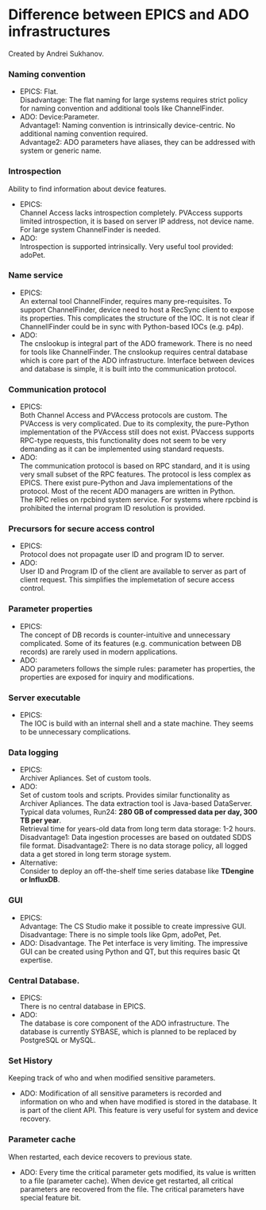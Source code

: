 # Difference between EPICS and ADO infrastructures
Created by Andrei Sukhanov.

### Naming convention
- EPICS: Flat.<br>
Disadvantage: The flat naming for large systems requires strict policy for naming convention and additional tools like ChannelFinder.
- ADO: Device:Parameter.<br>
Advantage1: Naming convention is intrinsically device-centric. No additional naming convention required.<br>
Advantage2: ADO parameters have aliases, they can be addressed with system or generic name.

### Introspection
Ability to find information about device features.
- EPICS:<br>
Channel Access lacks introspection completely. PVAccess supports limited introspection, it is based on server IP address, not device name. For large system ChannelFinder is needed.
- ADO:<br>
Introspection is supported intrinsically. Very useful tool provided: adoPet.

### Name service
- EPICS:<br>
An external tool ChannelFinder, requires many pre-requisites. To support ChannelFinder, device need to host a RecSync client to expose its properties. This complicates the structure of the IOC. It is not clear if ChannellFinder could be in sync with Python-based IOCs (e.g. p4p).
- ADO:<br>
The cnslookup is integral part of the ADO framework. There is no need for tools like ChannelFinder. The cnslookup requires central database which is core part of the ADO infrastructure. Interface between devices and database is simple, it is built into the communication protocol.

### Communication protocol
- EPICS:<br>
Both Channel Access and PVAccess protocols are custom. The PVAccess is very complicated. Due to its complexity, the pure-Python implementation of the PVAccess still does not exist.
PVaccess supports RPC-type requests, this functionality does not seem to be very demanding as it can be implemented using standard requests.
- ADO:<br>
The communication protocol is based on RPC standard, and it is using very small subset of the RPC features. The protocol is less complex as EPICS. There exist pure-Python and Java implementations of the protocol. Most of the recent ADO managers are written in Python.<br>
The RPC relies on rpcbind system service. For systems where rpcbind is prohibited the internal program ID resolution is provided.

### Precursors for secure access control
- EPICS:<br>
Protocol does not propagate user ID and program ID to server.
- ADO:<br>
User ID and Program ID of the client are available to server as part of client request.
This simplifies the implemetation of secure access control.

### Parameter properties
- EPICS:<br>
The concept of DB records is counter-intuitive and unnecessary complicated. Some of its features (e.g. communication between DB records) are rarely used in modern applications.
- ADO:<br>
ADO parameters follows the simple rules: parameter has properties, the properties are exposed for inquiry and modifications.

### Server executable
- EPICS:<br>
The IOC is build with an internal shell and a state machine. They seems to be unnecessary complications.

### Data logging
- EPICS:<br>
Archiver Apliances. Set of custom tools.
- ADO:<br>
Set of custom tools and scripts. Provides similar functionality as Archiver Apliances. The data extraction tool is Java-based DataServer.<br>
Typical data volumes, Run24: **280 GB of compressed data per day, 300 TB per year**.<br>
Retrieval time for years-old data from long term data storage: 1-2 hours.
Disadvantage1: Data ingestion processes are based on outdated SDDS file format.
Disadvantage2: There is no data storage policy, all logged data a get stored in long term storage system. 
- Alternative:<br>
Consider to deploy an off-the-shelf time series database like **TDengine or InfluxDB**.

### GUI
- EPICS:<br>
Advantage: The CS Studio make it possible to create impressive GUI. 
Disadvantage: There is no simple tools like Gpm, adoPet, Pet.
- ADO:
Disadvantage. The Pet interface is very limiting.
The impressive GUI can be created using Python and QT, but this requires basic Qt expertise.
 
### Central Database.
- EPICS:<br>
There is no central database in EPICS.
- ADO:<br>
The database is core component of the ADO infrastructure.
The database is currently SYBASE, which is planned to be replaced by PostgreSQL or MySQL.


### Set History
Keeping track of who and when modified sensitive parameters.
- ADO:
Modification of all sensitive parameters is recorded and information on who and when have modified is stored in the database. It is part of the client API. This feature is very useful for system and device recovery.

### Parameter cache
When restarted, each device recovers to previous state.
- ADO:
Every time the critical parameter gets modified, its value is written to a file (parameter cache). When device get restarted, all critical parameters are recovered from the file. The critical parameters have special feature bit.



